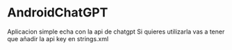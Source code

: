 # AndroidChatGPT
Aplicacion simple echa con la api de chatgpt
Si quieres utilizarla vas a tener que añadir la api key en strings.xml
